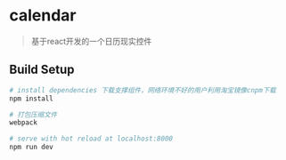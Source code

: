 # calendar

>基于react开发的一个日历现实控件

## Build Setup

``` bash
# install dependencies 下载支撑组件，网络环境不好的用户利用淘宝镜像cnpm下载
npm install

# 打包压缩文件
webpack 

# serve with hot reload at localhost:8000
npm run dev 

```